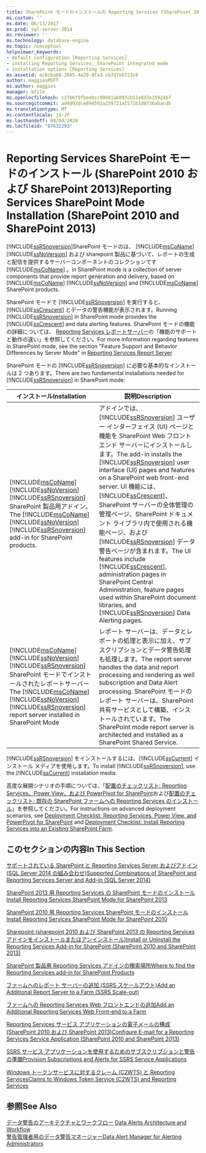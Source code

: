 ```yaml
---
title: SharePoint モードのインストールの Reporting Services (SharePoint 2010 および SharePoint 2013) |Microsoft Docs
ms.custom: ''
ms.date: 06/13/2017
ms.prod: sql-server-2014
ms.reviewer: ''
ms.technology: database-engine
ms.topic: conceptual
helpviewer_keywords:
- default configuration [Reporting Services]
- installing Reporting Services, SharePoint integrated mode
- installation options [Reporting Services]
ms.assetid: ac6cba68-2665-4a39-8fa3-cb7d7e6723c0
author: maggiesMSFT
ms.author: maggies
manager: kfile
ms.openlocfilehash: c27b6f9fbeebcc896b1a6097cb51e8d2e15924bf
ms.sourcegitcommit: ad4d92dce894592a259721a1571b1d8736abacdb
ms.translationtype: MT
ms.contentlocale: ja-JP
ms.lasthandoff: 08/04/2020
ms.locfileid: "87632293"
---
```

# <a name="reporting-services-sharepoint-mode-installation-sharepoint-2010-and-sharepoint-2013"></a><span data-ttu-id="386b7-102">Reporting Services SharePoint モードのインストール (SharePoint 2010 および SharePoint 2013)</span><span class="sxs-lookup"><span data-stu-id="386b7-102">Reporting Services SharePoint Mode Installation (SharePoint 2010 and SharePoint 2013)</span></span>
  [!INCLUDE[ssRSnoversion](../../includes/ssrsnoversion-md.md)]<span data-ttu-id="386b7-103">SharePoint モードのは、 [!INCLUDE[msCoName](../../includes/msconame-md.md)] [!INCLUDE[ssNoVersion](../../includes/ssnoversion-md.md)] および sharepoint 製品に基づいて、レポートの生成と配信を提供するサーバーコンポーネントのコレクションです [!INCLUDE[msCoName](../../includes/msconame-md.md)] 。</span><span class="sxs-lookup"><span data-stu-id="386b7-103">in SharePoint mode is a collection of server components that provide report generation and delivery, based on [!INCLUDE[msCoName](../../includes/msconame-md.md)] [!INCLUDE[ssNoVersion](../../includes/ssnoversion-md.md)] and [!INCLUDE[msCoName](../../includes/msconame-md.md)] SharePoint products.</span></span>  
  
 <span data-ttu-id="386b7-104">SharePoint モードで [!INCLUDE[ssRSnoversion](../../includes/ssrsnoversion-md.md)] を実行すると、[!INCLUDE[ssCrescent](../../includes/sscrescent-md.md)] とデータの警告機能が表示されます。</span><span class="sxs-lookup"><span data-stu-id="386b7-104">Running [!INCLUDE[ssRSnoversion](../../includes/ssrsnoversion-md.md)] in SharePoint mode provides the [!INCLUDE[ssCrescent](../../includes/sscrescent-md.md)] and data alerting features.</span></span> <span data-ttu-id="386b7-105">SharePoint モードの機能の詳細については、 [Reporting Services レポートサーバー](../reporting-services-report-server.md)の「機能のサポートと動作の違い」を参照してください。</span><span class="sxs-lookup"><span data-stu-id="386b7-105">For more information regarding features in SharePoint mode, see the section "Feature Support and Behavior Differences by Server Mode" in [Reporting Services Report Server](../reporting-services-report-server.md)</span></span>  
  
 <span data-ttu-id="386b7-106">SharePoint モードの [!INCLUDE[ssRSnoversion](../../includes/ssrsnoversion-md.md)] に必要な基本的なインストールは 2 つあります。</span><span class="sxs-lookup"><span data-stu-id="386b7-106">There are two fundamental installations needed for [!INCLUDE[ssRSnoversion](../../includes/ssrsnoversion-md.md)] in SharePoint mode:</span></span>  
  
|<span data-ttu-id="386b7-107">インストール</span><span class="sxs-lookup"><span data-stu-id="386b7-107">Installation</span></span>|<span data-ttu-id="386b7-108">説明</span><span class="sxs-lookup"><span data-stu-id="386b7-108">Description</span></span>|  
|------------------|-----------------|  
|<span data-ttu-id="386b7-109">[!INCLUDE[msCoName](../../includes/msconame-md.md)] [!INCLUDE[ssNoVersion](../../includes/ssnoversion-md.md)] [!INCLUDE[ssRSnoversion](../../includes/ssrsnoversion-md.md)] SharePoint 製品用アドイン。</span><span class="sxs-lookup"><span data-stu-id="386b7-109">The [!INCLUDE[msCoName](../../includes/msconame-md.md)] [!INCLUDE[ssNoVersion](../../includes/ssnoversion-md.md)] [!INCLUDE[ssRSnoversion](../../includes/ssrsnoversion-md.md)] add-in for SharePoint products.</span></span>|<span data-ttu-id="386b7-110">アドインでは、 [!INCLUDE[ssRSnoversion](../../includes/ssrsnoversion-md.md)] ユーザー インターフェイス (UI) ページと機能を SharePoint Web フロントエンド サーバーにインストールします。</span><span class="sxs-lookup"><span data-stu-id="386b7-110">The add-in installs the [!INCLUDE[ssRSnoversion](../../includes/ssrsnoversion-md.md)] user interface (UI) pages and features on a SharePoint web front-end server.</span></span> <span data-ttu-id="386b7-111">UI 機能には、 [!INCLUDE[ssCrescent](../../includes/sscrescent-md.md)]、SharePoint サーバーの全体管理の管理ページ、SharePoint ドキュメント ライブラリ内で使用される機能ページ、および [!INCLUDE[ssRSnoversion](../../includes/ssrsnoversion-md.md)] データ警告ページが含まれます。</span><span class="sxs-lookup"><span data-stu-id="386b7-111">The UI features include [!INCLUDE[ssCrescent](../../includes/sscrescent-md.md)], administration pages in SharePoint Central Administration, feature pages used within SharePoint document libraries, and [!INCLUDE[ssRSnoversion](../../includes/ssrsnoversion-md.md)] Data Alerting pages.</span></span>|  
|<span data-ttu-id="386b7-112">[!INCLUDE[msCoName](../../includes/msconame-md.md)] [!INCLUDE[ssNoVersion](../../includes/ssnoversion-md.md)] [!INCLUDE[ssRSnoversion](../../includes/ssrsnoversion-md.md)] SharePoint モードでインストールされたレポートサーバー</span><span class="sxs-lookup"><span data-stu-id="386b7-112">The [!INCLUDE[msCoName](../../includes/msconame-md.md)] [!INCLUDE[ssNoVersion](../../includes/ssnoversion-md.md)] [!INCLUDE[ssRSnoversion](../../includes/ssrsnoversion-md.md)] report server installed in SharePoint Mode</span></span>|<span data-ttu-id="386b7-113">レポート サーバーは、データとレポートの処理と表示に加え、サブスクリプションとデータ警告処理も処理します。</span><span class="sxs-lookup"><span data-stu-id="386b7-113">The report server handles the data and report processing and rendering as well subscription and Data Alert processing.</span></span> <span data-ttu-id="386b7-114">SharePoint モードのレポート サーバーは、SharePoint 共有サービスとして構築、インストールされています。</span><span class="sxs-lookup"><span data-stu-id="386b7-114">The SharePoint mode report server is architected and installed as a SharePoint Shared Service.</span></span>|  
  
 <span data-ttu-id="386b7-115">[!INCLUDE[ssRSnoversion](../../includes/ssrsnoversion-md.md)] をインストールするには、[!INCLUDE[ssCurrent](../../includes/sscurrent-md.md)] インストール メディアを使用します。</span><span class="sxs-lookup"><span data-stu-id="386b7-115">To install [!INCLUDE[ssRSnoversion](../../includes/ssrsnoversion-md.md)], use the [!INCLUDE[ssCurrent](../../includes/sscurrent-md.md)] installation media.</span></span>  
  
 <span data-ttu-id="386b7-116">高度な展開シナリオの手順については、「[配置のチェックリスト: Reporting Services、Power View、および PowerPivot for SharePoint](../../sql-server/install/deployment-checklist-reporting-services-power-view-power-pivot-for-sharepoint.md)および[配置のチェックリスト: 既存の SharePoint ファームへの Reporting Services のインストール](../../sql-server/install/deployment-checklist-install-reporting-services-existing-sharepoint-farm.md)」を参照してください。</span><span class="sxs-lookup"><span data-stu-id="386b7-116">For instructions on advanced deployment scenarios, see [Deployment Checklist: Reporting Services, Power View, and PowerPivot for SharePoint](../../sql-server/install/deployment-checklist-reporting-services-power-view-power-pivot-for-sharepoint.md) and [Deployment Checklist: Install Reporting Services into an Existing SharePoint Farm](../../sql-server/install/deployment-checklist-install-reporting-services-existing-sharepoint-farm.md).</span></span>  
  
## <a name="in-this-section"></a><span data-ttu-id="386b7-117">このセクションの内容</span><span class="sxs-lookup"><span data-stu-id="386b7-117">In This Section</span></span>  
 [<span data-ttu-id="386b7-118">サポートされている SharePoint と Reporting Services Server およびアドイン &#40;SQL Server 2014 の組み合わせ&#41;</span><span class="sxs-lookup"><span data-stu-id="386b7-118">Supported Combinations of SharePoint and Reporting Services Server and Add-in &#40;SQL Server 2014&#41;</span></span>](supported-combinations-of-sharepoint-and-reporting-services-server.md)  
  
 [<span data-ttu-id="386b7-119">SharePoint 2013 用 Reporting Services の SharePoint モードのインストール</span><span class="sxs-lookup"><span data-stu-id="386b7-119">Install Reporting Services SharePoint Mode for SharePoint 2013</span></span>](../../sql-server/install/install-reporting-services-sharepoint-mode-for-sharepoint-2013.md)  
  
 [<span data-ttu-id="386b7-120">SharePoint 2010 用 Reporting Services SharePoint モードのインストール</span><span class="sxs-lookup"><span data-stu-id="386b7-120">Install Reporting Services SharePoint Mode for SharePoint 2010</span></span>](../../sql-server/install/install-reporting-services-sharepoint-mode-for-sharepoint-2010.md)  
  
 [<span data-ttu-id="386b7-121">Sharepoint &#40;sharepoint 2010 および SharePoint 2013 の Reporting Services アドインをインストールまたはアンインストール&#41;</span><span class="sxs-lookup"><span data-stu-id="386b7-121">Install or Uninstall the Reporting Services Add-in for SharePoint &#40;SharePoint 2010 and SharePoint 2013&#41;</span></span>](install-or-uninstall-the-reporting-services-add-in-for-sharepoint.md)  
  
 [<span data-ttu-id="386b7-122">SharePoint 製品用 Reporting Services アドインの検索場所</span><span class="sxs-lookup"><span data-stu-id="386b7-122">Where to find the Reporting Services add-in for SharePoint Products</span></span>](where-to-find-the-reporting-services-add-in-for-sharepoint-products.md)  
  
 [<span data-ttu-id="386b7-123">ファームへのレポート サーバーの追加 &#40;SSRS スケールアウト&#41;</span><span class="sxs-lookup"><span data-stu-id="386b7-123">Add an Additional Report Server to a Farm &#40;SSRS Scale-out&#41;</span></span>](add-an-additional-report-server-to-a-farm-ssrs-scale-out.md)  
  
 [<span data-ttu-id="386b7-124">ファームへの Reporting Services Web フロントエンドの追加</span><span class="sxs-lookup"><span data-stu-id="386b7-124">Add an Additional Reporting Services Web Front-end to a Farm</span></span>](add-an-additional-reporting-services-web-front-end-to-a-farm.md)  
  
 [<span data-ttu-id="386b7-125">Reporting Services サービス アプリケーションの電子メールの構成 (SharePoint 2010 および SharePoint 2013)</span><span class="sxs-lookup"><span data-stu-id="386b7-125">Configure E-mail for a Reporting Services Service Application &#40;SharePoint 2010 and SharePoint 2013&#41;</span></span>](configure-e-mail-for-a-reporting-services-service-application.md)  
  
 [<span data-ttu-id="386b7-126">SSRS サービス アプリケーションを使用するためのサブスクリプションと警告の準備</span><span class="sxs-lookup"><span data-stu-id="386b7-126">Provision Subscriptions and Alerts for SSRS Service Applications</span></span>](provision-subscriptions-and-alerts-for-ssrs-service-applications.md)  
  
 [<span data-ttu-id="386b7-127">Windows トークンサービスに対するクレーム &#40;C2WTS&#41; と Reporting Services</span><span class="sxs-lookup"><span data-stu-id="386b7-127">Claims to Windows Token Service &#40;C2WTS&#41; and Reporting Services</span></span>](../../sql-server/install/claims-to-windows-token-service-c2wts-and-reporting-services.md)  
  
## <a name="see-also"></a><span data-ttu-id="386b7-128">参照</span><span class="sxs-lookup"><span data-stu-id="386b7-128">See Also</span></span>  
 <span data-ttu-id="386b7-129">[データ警告のアーキテクチャとワークフロー](../reporting-services-data-alerts.md#AlertingWF) </span><span class="sxs-lookup"><span data-stu-id="386b7-129">[Data Alerts Architecture and Workflow](../reporting-services-data-alerts.md#AlertingWF) </span></span>  
 [<span data-ttu-id="386b7-130">警告管理者用のデータ警告マネージャー</span><span class="sxs-lookup"><span data-stu-id="386b7-130">Data Alert Manager for Alerting Administrators</span></span>](../data-alert-manager-for-alerting-administrators.md)  
  
  
